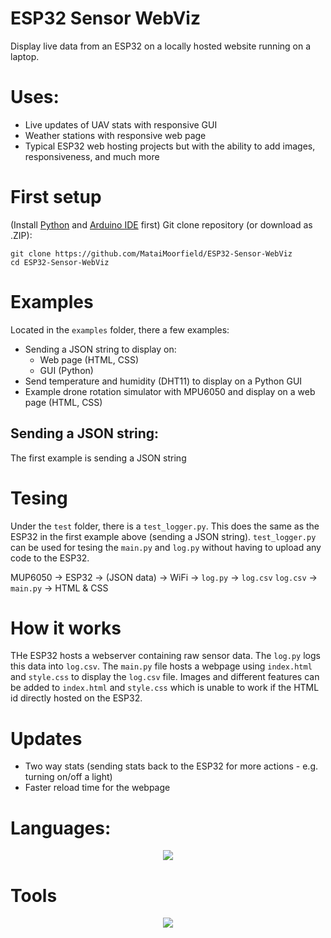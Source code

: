 # ESP32 Sensor WebViz
Display live data from an ESP32 on a locally hosted website running on a laptop. 

# Uses:
- Live updates of UAV stats with responsive GUI
- Weather stations with responsive web page
- Typical ESP32 web hosting projects but with the ability to add images, responsiveness, and much more

# First setup
(Install [Python](https://www.python.org) and [Arduino IDE](https://www.arduino.cc) first)
Git clone repository (or download as .ZIP):
```
git clone https://github.com/MataiMoorfield/ESP32-Sensor-WebViz
cd ESP32-Sensor-WebViz
```

# Examples
Located in the ```examples``` folder, there a few examples:
- Sending a JSON string to display on:
    - Web page (HTML, CSS)
    - GUI (Python)
- Send temperature and humidity (DHT11) to display on a Python GUI
- Example drone rotation simulator with MPU6050 and display on a web page (HTML, CSS)

## Sending a JSON string:
The first example is sending a JSON string

# Tesing
Under the ```test``` folder, there is a ```test_logger.py```. This does the same as the ESP32 in the first example above (sending a JSON string). ```test_logger.py``` can be used for tesing the ```main.py``` and ```log.py``` without having to upload any code to the ESP32. 


MUP6050 → ESP32 → (JSON data) → WiFi → ```log.py``` → ```log.csv``` 
```log.csv``` → ```main.py``` → HTML & CSS

# How it works
THe ESP32 hosts a webserver containing raw sensor data. The ```log.py``` logs this data into ```log.csv```. The ```main.py``` file hosts a webpage using ```index.html``` and ```style.css``` to display the ```log.csv``` file. Images and different features can be added to ```index.html``` and ```style.css``` which is unable to work if the HTML id directly hosted on the ESP32.

# Updates
- Two way stats (sending stats back to the ESP32 for more actions - e.g. turning on/off a light)
- Faster reload time for the webpage

# Languages:
<p align="center">
  <a href="https://skillicons.dev">
    <img src="https://skillicons.dev/icons?i=py,cpp,arduino,html,css" />
  </a>
</p>

# Tools
<p align="center">
  <a href="https://skillicons.dev">
    <img src="https://skillicons.dev/icons?i=obsidian,arduino,github,vscode" />
  </a>
</p>

